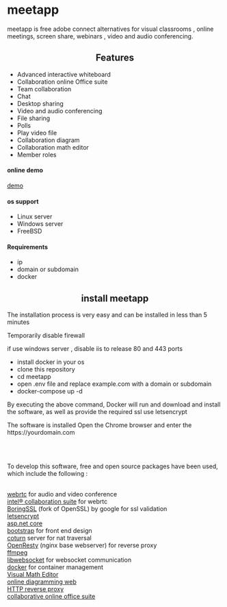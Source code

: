 # meetapp
meetapp is free adobe connect alternatives for visual classrooms , online meetings, screen share,   webinars , video and audio conferencing.
<h2 align="center">Features</h2>
<p><p> 
  <ul>
<li>Advanced interactive whiteboard </li>
<li>Collaboration online Office suite  </li>
    <li>Team collaboration</li>
<li> Chat </li>
<li>Desktop sharing</li>
    <li>Video and audio conferencing</li>
     <li>File sharing</li>
     <li>Polls</li>
     <li>Play video file</li>
     <li>Collaboration diagram</li>
     <li>Collaboration math editor</li>
    <li>Member roles</li>
</ul>
<h4>online demo </h4>
<a href='https://en.learn100.ir/'>demo</a>
<h4>os support</h4>
<ul>
  <li>Linux server</li>
  <li>Windows server</li>
  <li>FreeBSD </li>
  </ul>
<h4><strong>Requirements</strong></h4>
<ul>
  <li>ip</li>
  <li>domain or subdomain</li>
   <li>docker</li>
  </ul>
 
 
<h2 align="center">install meetapp</h2>
 
  <p style="text-align: left;">The installation process is very easy and can be installed in less than 5 minutes</p>
  <p>Temporarily disable firewall</p>
  <p>if use windows server , disable iis to release 80 and 443 ports</p>
  <ul>
  <li> install docker in your os </li>
    <li> clone this repository</li>
    <li> cd meetapp</li>
  <li> open .env file and replace example.com with a domain or subdomain</li>
  <li>docker-compose up -d </li>
  </ul>
  <p>By executing the above command, Docker will run and download and install the software, as well as provide the required ssl use letsencrypt</p>
  <p>The software is installed Open the Chrome browser and enter the https://yourdomain.com</p>
  <p></p>   
  <br /> <br /> <p>To develop this software, free and open source packages have been used, which include the following : </p>
    
   
 
 
  <br /><a href='https://github.com/webrtc'>webrtc</a> for audio and video conference
  <br /><a href='https://github.com/open-webrtc-toolkit/owt-server'>intel&reg; collaboration suite</a> for webrtc
  <br /><a href='https://github.com/google/boringssl'>BoringSSL</a>     (fork of OpenSSL) by google for ssl validation
  <br /><a href='https://letsencrypt.org/'>letsencrypt</a>
  <br /><a href='https://github.com/dotnet/aspnetcore'>asp.net core</a>
  <br /><a href='https://getbootstrap.com/'>bootstrap</a> for front end design
  <br /><a href='https://github.com/coturn/coturn'>coturn</a> server for nat traversal
  <br /><a href='https://openresty.org/en/'>OpenResty</a> (nginx base webserver) for reverse proxy
  <br /><a href='https://www.ffmpeg.org/'>ffmpeg</a> 
  <br /><a href='https://libwebsockets.org/'>libwebsocket</a> for websocket communication
  <br /><a href='https://www.docker.com/'>docker</a> for container management 
  <br /><a href='http://visualmatheditor.equatheque.net/index.html'>Visual Math Editor</a> 
  <br /><a href='https://github.com/jgraph/drawio'>online diagramming web</a> 
  <br /><a href='https://github.com/traefik/traefik'>HTTP reverse proxy </a> 
  <br /><a href='https://github.com/CollaboraOnline/online'> collaborative online office suite </a> 
 
  








 



